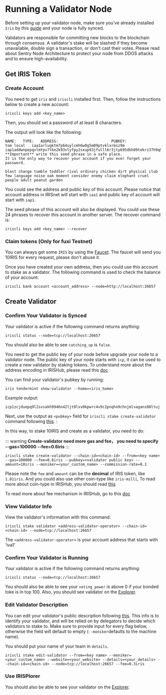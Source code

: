# Running a Validator Node

Before setting up your validator node, make sure you've already installed  `Iris` by this [guide](Full-Node.md) and your node is fully synced.

Validators are responsible for committing new blocks to the blockchain through consensus. A validator's stake will be slashed if they become unavailable, double sign a transaction, or don't cast their votes. Please read about Sentry Node Architecture to protect your node from DDOS attacks and to ensure high-availability.

## Get IRIS Token

### Create Account

You need to get `iris` and `iriscli` installed first. Then, follow the instructions below to create a new account:

```
iriscli keys add <key_name>
```

Then, you should set a password of at least 8 characters.

The output will look like the following:
```
NAME:	TYPE:	ADDRESS:						PUBKEY:
tom	local	iaa1arlugktm7p64uylcmh6w0g5m09ptvklxrmsz9m	iap1addwnpepqvlmtpv7tke2k93vlyfpy2sxup93jfulll6r3jty695dkh09tekrz37h9q9
**Important** write this seed phrase in a safe place.
It is the only way to recover your account if you ever forget your password.

blast change tumble toddler rival ordinary chicken dirt physical club few language noise oak moment consider enemy claim elephant cruel people adult peanut garden
```

You could see the address and public key of this account. Please notice that account address in IRISnet will start with `iaa1` and public key of account will start with `iap1`.

The seed phrase of this account will also be displayed. You could use these 24 phrases to recover this account in another server. The recover command is:
```
iriscli keys add <key_name> --recover
```


### Claim tokens (Only for fuxi Testnet)

You can always get some `IRIS`  by using the [Faucet](https://testnet.irisplorer.io/#/faucet). The faucet will send you 10IRIS for every request, please don't abuse it.

Once you have created your own address,  then you could use this account to stake as a validator. The following command is used to check the balance of your account:
```
iriscli bank account <account_address> --node=http://localhost:26657
```

## Create Validator

### Confirm Your Validator is Synced

Your validator is active if the following command returns anything:

```
iriscli status --node=tcp://localhost:26657 
```

You should also be able to see `catching_up` is `false`. 

You need to get the public key of your node before upgrade your node to a validator node. The public key of your node starts with `icp`, it can be used to create a new validator by staking tokens. To understand more about the address encoding in IRISHub, 
please read this [doc](../features/basic-concepts/bech32-prefix.md)

You can find your validator's pubkey by running:

```
iris tendermint show-validator --home=<iris_home>
```
Example output:
```
icp1zcjduepq9l2svsakh9946n42ljt0lxv0kpwrc4v9c2pnqhn9chnjmlvagans88ltuj
```
Next, use the output as  `<pubkey>` field for `iriscli stake create-validator` command following [this](../cli-client/stake/create-validator.md). :

In this way, to stake 10IRIS and create as a validator, you need to do:

::: warning
**Create-validator need more gas and fee， you need to specify --gas=100000 --fee=0.6iris**
:::

```
iriscli stake create-validator --chain-id=<chain-id> --from=<key name> --gas=100000 --fee=0.6iris --pubkey=<validator public key> --amount=10iris --moniker=<your_custom_name> --commission-rate=0.1
```
Please note the `fee` and `amount` can be the **decimal** of IRIS token, like `1.01iris`. And you could also use other coin-type like `iris-milli`, To read more about coin-type in IRISHub, you should read [this](../features/basic-concepts/coin-type.md)

To read more about fee mechanism in IRISHub, go to this [doc](../features/basic-concepts/fee.md)

### View Validator Info

View the validator's information with this command:

```
iriscli stake validator <address-validator-operator> --chain-id=<chain-id> --node=tcp://localhost:26657 
```

The `<address-validator-operator>` is your account address that starts with 'iva1'


### Confirm Your Validator is Running

Your validator is active if the following command returns anything:

```
iriscli status --node=tcp://localhost:26657 
```

You should also be able to see your `voting_power` is above 0 if your bonded toke is in top 100. Also, you should see validator on the [Explorer](https://testnet.irisplorer.io).


### Edit Validator Description

You can edit your validator's public description following [this](../cli-client/stake/edit-validator.md). This info is to identify your validator, and will be relied on by delegators to decide which validators to stake to. Make sure to provide input for every flag below, otherwise the field will default to empty (`--moniker`defaults to the machine name).

You should put your name of your team in `details`. 

```
iriscli stake edit-validator --from=<key name> --moniker=<your_custom_name> --website=<your_website> --details=<your_details> --chain-id=<chain-id> --node=tcp://localhost:26657 --fee=0.3iris  

```

### Use IRISPlorer

You should also be able to see your validator on the [Explorer](https://testnet.irisplorer.io). 